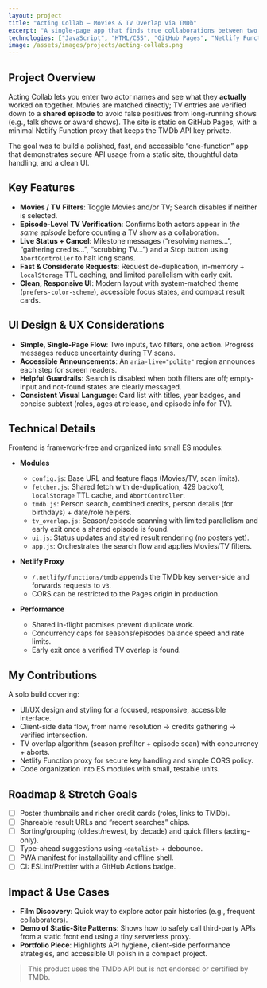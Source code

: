 ```yaml
---
layout: project
title: "Acting Collab — Movies & TV Overlap via TMDb"
excerpt: "A single-page app that finds true collaborations between two actors across movies and (optionally) TV, verifying TV overlaps at the episode level and keeping API keys private with a Netlify proxy."
technologies: ["JavaScript", "HTML/CSS", "GitHub Pages", "Netlify Functions", "TMDb API", "AbortController", "LocalStorage"]
image: /assets/images/projects/acting-collabs.png
---
```


## Project Overview

Acting Collab lets you enter two actor names and see what they **actually** worked on together. Movies are matched directly; TV entries are verified down to a **shared episode** to avoid false positives from long-running shows (e.g., talk shows or award shows). The site is static on GitHub Pages, with a minimal Netlify Function proxy that keeps the TMDb API key private.

The goal was to build a polished, fast, and accessible “one-function” app that demonstrates secure API usage from a static site, thoughtful data handling, and a clean UI.

## Key Features

- **Movies / TV Filters**: Toggle Movies and/or TV; Search disables if neither is selected.
- **Episode-Level TV Verification**: Confirms both actors appear in *the same episode* before counting a TV show as a collaboration.
- **Live Status + Cancel**: Milestone messages (“resolving names…”, “gathering credits…”, “scrubbing TV…”) and a Stop button using `AbortController` to halt long scans.
- **Fast & Considerate Requests**: Request de-duplication, in-memory + `localStorage` TTL caching, and limited parallelism with early exit.
- **Clean, Responsive UI**: Modern layout with system-matched theme (`prefers-color-scheme`), accessible focus states, and compact result cards.

## UI Design & UX Considerations

- **Simple, Single-Page Flow**: Two inputs, two filters, one action. Progress messages reduce uncertainty during TV scans.
- **Accessible Announcements**: An `aria-live="polite"` region announces each step for screen readers.
- **Helpful Guardrails**: Search is disabled when both filters are off; empty-input and not-found states are clearly messaged.
- **Consistent Visual Language**: Card list with titles, year badges, and concise subtext (roles, ages at release, and episode info for TV).

## Technical Details

Frontend is framework-free and organized into small ES modules:

- **Modules**
  - `config.js`: Base URL and feature flags (Movies/TV, scan limits).
  - `fetcher.js`: Shared fetch with de-duplication, 429 backoff, `localStorage` TTL cache, and `AbortController`.
  - `tmdb.js`: Person search, combined credits, person details (for birthdays) + date/role helpers.
  - `tv_overlap.js`: Season/episode scanning with limited parallelism and early exit once a shared episode is found.
  - `ui.js`: Status updates and styled result rendering (no posters yet).
  - `app.js`: Orchestrates the search flow and applies Movies/TV filters.

- **Netlify Proxy**
  - `/.netlify/functions/tmdb` appends the TMDb key server-side and forwards requests to `v3`.
  - CORS can be restricted to the Pages origin in production.

- **Performance**
  - Shared in-flight promises prevent duplicate work.
  - Concurrency caps for seasons/episodes balance speed and rate limits.
  - Early exit once a verified TV overlap is found.

## My Contributions

A solo build covering:

- UI/UX design and styling for a focused, responsive, accessible interface.
- Client-side data flow, from name resolution → credits gathering → verified intersection.
- TV overlap algorithm (season prefilter + episode scan) with concurrency + aborts.
- Netlify Function proxy for secure key handling and simple CORS policy.
- Code organization into ES modules with small, testable units.

## Roadmap & Stretch Goals

- [ ] Poster thumbnails and richer credit cards (roles, links to TMDb).
- [ ] Shareable result URLs and “recent searches” chips.
- [ ] Sorting/grouping (oldest/newest, by decade) and quick filters (acting-only).
- [ ] Type-ahead suggestions using `<datalist>` + debounce.
- [ ] PWA manifest for installability and offline shell.
- [ ] CI: ESLint/Prettier with a GitHub Actions badge.

## Impact & Use Cases

- **Film Discovery**: Quick way to explore actor pair histories (e.g., frequent collaborators).
- **Demo of Static-Site Patterns**: Shows how to safely call third-party APIs from a static front end using a tiny serverless proxy.
- **Portfolio Piece**: Highlights API hygiene, client-side performance strategies, and accessible UI polish in a compact project.

> This product uses the TMDb API but is not endorsed or certified by TMDb.
